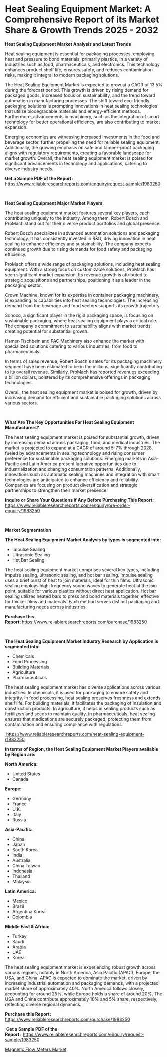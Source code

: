 <p><h1>Heat Sealing Equipment Market: A Comprehensive Report of its Market Share & Growth Trends 2025 - 2032</h1></p><p><strong>Heat Sealing Equipment Market Analysis and Latest Trends</strong></p>
<p><p>Heat sealing equipment is essential for packaging processes, employing heat and pressure to bond materials, primarily plastics, in a variety of industries such as food, pharmaceuticals, and electronics. This technology enhances product shelf life, ensures safety, and reduces contamination risks, making it integral to modern packaging solutions.</p><p>The Heat Sealing Equipment Market is expected to grow at a CAGR of 13.5% during the forecast period. This growth is driven by rising demand for packaged goods, increased focus on sustainability, and the trend toward automation in manufacturing processes. The shift toward eco-friendly packaging solutions is prompting innovations in heat sealing technologies that utilize biodegradable materials and energy-efficient methods. Furthermore, advancements in machinery, such as the integration of smart technology for better operational efficiency, are also contributing to market expansion.</p><p>Emerging economies are witnessing increased investments in the food and beverage sector, further propelling the need for reliable sealing equipment. Additionally, the growing emphasis on safe and tamper-proof packaging aligns with regulatory requirements, creating a favorable landscape for market growth. Overall, the heat sealing equipment market is poised for significant advancements in technology and applications, catering to diverse industry needs.</p></p>
<p><strong>Get a Sample PDF of the Report:&nbsp;</strong> <a href="https://www.reliableresearchreports.com/enquiry/request-sample/1983250?utm_campaign=2199&utm_medium=2&utm_source=Github&utm_content=ia&utm_term=20022025&utm_id=heat-sealing-equipment">https://www.reliableresearchreports.com/enquiry/request-sample/1983250</a></p>
<p>&nbsp;</p>
<p><strong>Heat Sealing Equipment Major Market Players</strong></p>
<p><p>The heat sealing equipment market features several key players, each contributing uniquely to the industry. Among them, Robert Bosch and ProMach stand out for their diverse product portfolios and global presence. </p><p>Robert Bosch specializes in advanced automation solutions and packaging technology. It has consistently invested in R&D, driving innovation in heat sealing to enhance efficiency and sustainability. The company expects continued growth due to rising demands for food safety and packaging efficiency.</p><p>ProMach offers a wide range of packaging solutions, including heat sealing equipment. With a strong focus on customizable solutions, ProMach has seen significant market expansion. Its revenue growth is attributed to strategic acquisitions and partnerships, positioning it as a leader in the packaging sector.</p><p>Crown Machine, known for its expertise in container packaging machinery, is expanding its capabilities into heat sealing technologies. The increasing demand from the beverage and food sectors supports its growth trajectory.</p><p>Sonoco, a significant player in the rigid packaging space, is focusing on sustainable packaging, where heat sealing equipment plays a critical role. The company's commitment to sustainability aligns with market trends, creating potential for substantial growth.</p><p>Hamer-Fischbein and PAC Machinery also enhance the market with specialized solutions catering to various industries, from food to pharmaceuticals.</p><p>In terms of sales revenue, Robert Bosch's sales for its packaging machinery segment have been estimated to be in the millions, significantly contributing to its overall revenue. Similarly, ProMach has reported revenues exceeding a billion dollars, bolstered by its comprehensive offerings in packaging technologies.</p><p>Overall, the heat sealing equipment market is poised for growth, driven by increasing demand for efficient and sustainable packaging solutions across various sectors.</p></p>
<p>&nbsp;</p>
<p><strong>What Are The Key Opportunities For Heat Sealing Equipment Manufacturers?</strong></p>
<p><p>The heat sealing equipment market is poised for substantial growth, driven by increasing demand across packaging, food, and medical industries. The market is projected to expand at a CAGR of around 5-7% through 2028, fueled by advancements in sealing technology and rising consumer preference for sustainable packaging solutions. Emerging markets in Asia-Pacific and Latin America present lucrative opportunities due to industrialization and changing consumption patterns. Additionally, innovations such as automatic sealing machines and integration with smart technologies are anticipated to enhance efficiency and reliability. Companies are focusing on product diversification and strategic partnerships to strengthen their market presence.</p></p>
<p><strong>Inquire or Share Your Questions If Any Before Purchasing This Report:</strong> <a href="https://www.reliableresearchreports.com/enquiry/pre-order-enquiry/1983250?utm_campaign=2199&utm_medium=2&utm_source=Github&utm_content=ia&utm_term=20022025&utm_id=heat-sealing-equipment">https://www.reliableresearchreports.com/enquiry/pre-order-enquiry/1983250</a></p>
<p>&nbsp;</p>
<p><strong>Market Segmentation</strong></p>
<p><strong>The Heat Sealing Equipment Market Analysis by types is segmented into:</strong></p>
<p><ul><li>Impulse Sealing</li><li>Ultrasonic Sealing</li><li>Hot Bar Sealing</li></ul></p>
<p><p>The heat sealing equipment market comprises several key types, including impulse sealing, ultrasonic sealing, and hot bar sealing. Impulse sealing uses a brief burst of heat to join materials, ideal for thin films. Ultrasonic sealing employs high-frequency sound waves to generate heat at the join point, suitable for various plastics without direct heat application. Hot bar sealing utilizes heated bars to press and bond materials together, effective for thicker films and materials. Each method serves distinct packaging and manufacturing needs across industries.</p></p>
<p><strong>Purchase this Report:&nbsp;</strong><a href="https://www.reliableresearchreports.com/purchase/1983250?utm_campaign=2199&utm_medium=2&utm_source=Github&utm_content=ia&utm_term=20022025&utm_id=heat-sealing-equipment">https://www.reliableresearchreports.com/purchase/1983250</a></p>
<p>&nbsp;</p>
<p><strong>The Heat Sealing Equipment Market Industry Research by Application is segmented into:</strong></p>
<p><ul><li>Chemicals</li><li>Food Processing</li><li>Building Materials</li><li>Agriculture</li><li>Pharmaceuticals</li></ul></p>
<p><p>The heat sealing equipment market has diverse applications across various industries. In chemicals, it is used for packaging to ensure safety and integrity. In food processing, heat sealing preserves freshness and extends shelf life. For building materials, it facilitates the packaging of insulation and construction products. In agriculture, it helps in sealing products such as fertilizers and seeds to maintain quality. In pharmaceuticals, heat sealing ensures that medications are securely packaged, protecting them from contamination and ensuring compliance with regulations.</p></p>
<p><a href="https://www.reliableresearchreports.com/heat-sealing-equipment-r1983250?utm_campaign=2199&utm_medium=2&utm_source=Github&utm_content=ia&utm_term=20022025&utm_id=heat-sealing-equipment">&nbsp;https://www.reliableresearchreports.com/heat-sealing-equipment-r1983250</a></p>
<p><strong>In terms of Region, the Heat Sealing Equipment Market Players available by Region are:</strong></p>
<p>
    <p> <strong> North America: </strong>
        <ul>
            <li>United States</li>
            <li>Canada</li>
        </ul>
        </p> 
    <p> <strong> Europe: </strong>
        <ul>
            <li>Germany</li>
            <li>France</li>
            <li>U.K.</li>
            <li>Italy</li>
            <li>Russia</li>
        </ul>
        </p> 
    <p> <strong> Asia-Pacific: </strong>
        <ul>
            <li>China</li>
            <li>Japan</li>
            <li>South Korea</li>
            <li>India</li>
            <li>Australia</li>
            <li>China Taiwan</li>
            <li>Indonesia</li>
            <li>Thailand</li>
            <li>Malaysia</li>
        </ul>
        </p> 
    <p> <strong> Latin America: </strong>
        <ul>
            <li>Mexico</li>
            <li>Brazil</li>
            <li>Argentina Korea</li>
            <li>Colombia</li>
        </ul>
        </p> 
    <p> <strong> Middle East & Africa: </strong>
        <ul>
            <li>Turkey</li>
            <li>Saudi</li>
            <li>Arabia</li>
            <li>UAE</li>
            <li>Korea</li>
        </ul>
    </p>
    </p>
<p><p>The heat sealing equipment market is experiencing robust growth across various regions, notably in North America, Asia Pacific (APAC), Europe, the USA, and China. APAC is expected to dominate the market, driven by increasing industrial automation and packaging demands, with a projected market share of approximately 40%. North America follows closely, accounting for around 25%, while Europe holds a share of around 20%. The USA and China contribute approximately 10% and 5% share, respectively, reflecting diverse regional dynamics.</p></p>
<p><strong>Purchase this Report: </strong><a href="https://www.reliableresearchreports.com/purchase/1983250?utm_campaign=2199&utm_medium=2&utm_source=Github&utm_content=ia&utm_term=20022025&utm_id=heat-sealing-equipment">https://www.reliableresearchreports.com/purchase/1983250</a></p>
<p>&nbsp;<strong>Get a Sample PDF of the Report:&nbsp;&nbsp;</strong><a href="https://www.reliableresearchreports.com/enquiry/request-sample/1983250?utm_campaign=2199&utm_medium=2&utm_source=Github&utm_content=ia&utm_term=20022025&utm_id=heat-sealing-equipment">https://www.reliableresearchreports.com/enquiry/request-sample/1983250</a></p>
<p><strong></strong></p>
<p><p><a href="https://github.com/SamiaChowdhury801/Market-Research-Report-List-1/blob/main/magnetic-flow-meters-market.md?utm_campaign=2199&utm_medium=2&utm_source=Github&utm_content=ia&utm_term=20022025&utm_id=heat-sealing-equipment">Magnetic Flow Meters Market</a></p></p>